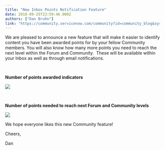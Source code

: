 ```yaml
---
title: "New Inbox Points Notification Feature"
date: 2018-09-25T23:59:46.000Z
authors: ["Dan Bruhn"]
link: "https://community.servicenow.com/community?id=community_blog&sys_id=759e4bc1db306b845ed4a851ca961928"
---
```

<p>We are pleased to announce a new feature that will make it easier to identify content you have been awarded points for by your fellow Community members. You will also know how many more points you need to reach the next level within the Forum and Community.  These will be available within your Inbox as well as through email notifications.  </p>
<p> </p>
<p><strong>Number of points awarded indicators</strong></p>
<p><img style="max-width: 100%; max-height: 480px;" src="b93d070ddbfc2b845ed4a851ca96193e.iix" /></p>
<p> </p>
<p><strong>Number of points needed to reach next Forum and Community levels</strong></p>
<p><strong><img style="max-width: 100%; max-height: 480px;" src="a0cdc3cddbfc2b845ed4a851ca961965.iix" /></strong></p>
<p>We hope everyone likes this new Community feature!</p>
<p>Cheers,</p>
<p>Dan</p>